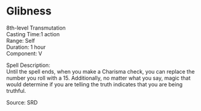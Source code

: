 # Glibness
8th-level Transmutation<br>
Casting Time:1 action<br>
Range: Self<br>
Duration: 1 hour<br>
Component: V

Spell Description:<br>
Until the spell ends, when you make a Charisma check, you can replace the number you roll with a 15. Additionally, no matter what you say, magic that would determine if you are telling the truth indicates that you are being truthful.

Source: SRD